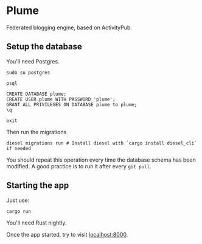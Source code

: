 # Plume

Federated blogging engine, based on ActivityPub.

## Setup the database

You'll need Postgres.

```
sudo su postgres

psql

CREATE DATABASE plume;
CREATE USER plume WITH PASSWORD 'plume';
GRANT ALL PRIVILEGES ON DATABASE plume to plume;
\q

exit
```

Then run the migrations

```
diesel migrations run # Install diesel with `cargo install diesel_cli` if needed
```

You should repeat this operation every time the database schema has been modified.
A good practice is to run it after every `git pull`.

## Starting the app

Just use:

```
cargo run
```

You'll need Rust nightly.

Once the app started, try to visit [localhost:8000](http://localhost:8000).

